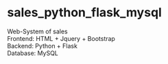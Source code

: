 # sales_python_flask_mysql
Web-System of sales  
Frontend: HTML + Jquery + Bootstrap  
Backend: Python + Flask  
Database: MySQL  
